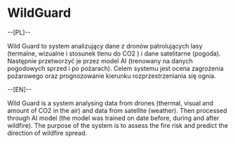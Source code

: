# WildGuard

--[PL]--

Wild Guard to system analizujący dane z dronów patrolujących lasy (termalne, wizualne i stosunek tlenu do CO2 ) i dane satelitarne (pogoda). Następnie przetworzyć je przez model AI (trenowany na danych pogodowych sprzed i po pożarach). Celem systemu jest ocena
zagrożenia pożarowego oraz prognozowanie kierunku rozprzestrzeniania się ognia.

--[EN]--

Wild Guard is a system analysing data from drones (thermal, visual and amount of CO2 in the air) and data from satellite (weather). Then processed through AI model (the model was trained on date before, during and after wildfire). The purpose of the system is
to assess the fire risk and predict the direction of wildfire spread.


